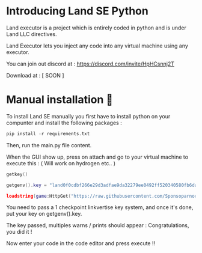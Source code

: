 # Introducing Land SE Python

Land executor is a project which is entirely coded in python and is under Land LLC directives.

Land Executor lets you inject any code into any virtual machine using any executor.

You can join out discord at : https://discord.com/invite/HpHCsnnj2T

Download at :
[ SOON ]


# Manual installation 🔌

To install Land SE manually you first have to install python on your compunter and install the following packages :

```py
pip install -r requirements.txt
```
Then, run the main.py file content.

When the GUI show up, press on attach and go to your virtual machine to execute this : ( Will work on hydrogen etc.. )
```lua
getkey()

getgenv().key = "land0f0cdbf266e29d3adfae9da32279ee0492ff520340580fb6da99057085b92c5a"

loadstring(game:HttpGet("https://raw.githubusercontent.com/Sponsoparnordvpn/VMInjector/main/init_executor.txt",true))()
```

You need to pass a 1 checkpoint linkvertise key system, and once it's done, put your key on getgenv().key.

The key passed, multiples warns / prints should appear : Congratulations, you did it !

Now enter your code in the code editor and press execute !!

